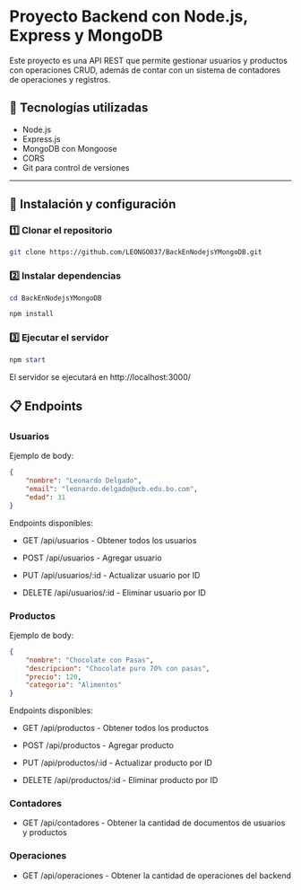 # Proyecto Backend con Node.js, Express y MongoDB

Este proyecto es una API REST que permite gestionar usuarios y productos con operaciones CRUD, además de contar con un sistema de contadores de operaciones y registros.

## 📌 Tecnologías utilizadas

- Node.js
- Express.js
- MongoDB con Mongoose
- CORS
- Git para control de versiones

---

## 🚀 Instalación y configuración

### 1️⃣ Clonar el repositorio
```bash
git clone https://github.com/LEONGO037/BackEnNodejsYMongoDB.git
```
### 2️⃣ Instalar dependencias
```powershell
cd BackEnNodejsYMongoDB
```
```powershell
npm install
```

### 3️⃣ Ejecutar el servidor
```powershell
npm start
```
El servidor se ejecutará en http://localhost:3000/

## 📋 Endpoints
### Usuarios
Ejemplo de body:

```json
{
    "nombre": "Leonardo Delgado",
    "email": "leonardo.delgado@ucb.edu.bo.com",
    "edad": 31
}
```
Endpoints disponibles:

- GET /api/usuarios - Obtener todos los usuarios

- POST /api/usuarios - Agregar usuario

- PUT /api/usuarios/:id - Actualizar usuario por ID

- DELETE /api/usuarios/:id - Eliminar usuario por ID

### Productos
Ejemplo de body:

```json
{
    "nombre": "Chocolate con Pasas",
    "descripcion": "Chocolate puro 70% con pasas",
    "precio": 120,
    "categoria": "Alimentos"
}
```
Endpoints disponibles:

- GET /api/productos - Obtener todos los productos

- POST /api/productos - Agregar producto

- PUT /api/productos/:id - Actualizar producto por ID

- DELETE /api/productos/:id - Eliminar producto por ID

### Contadores
- GET /api/contadores - Obtener la cantidad de documentos de usuarios y productos

### Operaciones
- GET /api/operaciones - Obtener la cantidad de operaciones del backend